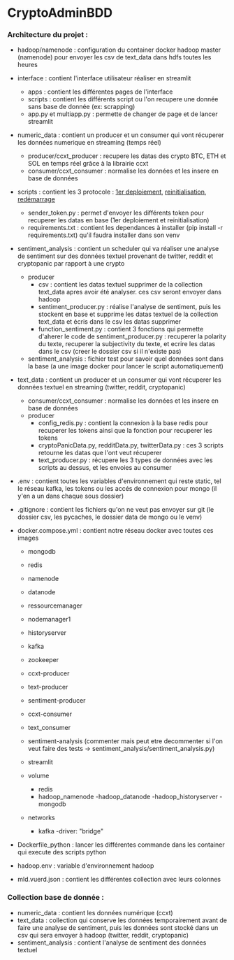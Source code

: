 # CryptoAdminBDD

### Architecture du projet :
- hadoop/namenode : configuration du container docker hadoop master (namenode) pour envoyer les csv de text_data dans hdfs toutes les heures

- interface : contient l'interface utilisateur réaliser en streamlit
    - apps : contient les différentes pages de l'interface
    - scripts : contient les différents script ou l'on recupere une donnée sans base de donnée (ex: scrapping)
    - app.py et multiapp.py : permette de changer de page et de lancer streamlit

- numeric_data : contient un producer et un consumer qui vont récuperer les données numerique en streaming (temps réel)
    - producer/ccxt_producer : recupere les datas des crypto BTC, ETH et SOL en temps réel grâce à la librairie ccxt
    - consumer/ccxt_consumer : normalise les données et les insere en base de données

- scripts : contient les 3 protocole : [1er deploiement](https://github.com/JeremYnov/CryptoAdminBDD/blob/main/scritps/first_deployment.md), [reinitialisation](https://github.com/JeremYnov/CryptoAdminBDD/blob/main/scritps/reset.md), [redémarrage](https://github.com/JeremYnov/CryptoAdminBDD/blob/main/scritps/restart.md)
    - sender_token.py : permet d'envoyer les différents token pour recuperer les datas en base (1er deploiement et reinitialisation)
    - requirements.txt : contient les dependances à installer (pip install -r requirements.txt) qu'il faudra installer dans son venv

- sentiment_analysis : contient un scheduler qui va réaliser une analyse de sentiment sur des données textuel provenant de twitter, reddit et cryptopanic par rapport à une crypto
    - producer
        - csv : contient les datas textuel supprimer de la collection text_data apres avoir été analyser. ces csv seront envoyer dans hadoop
        - sentiment_producer.py : réalise l'analyse de sentiment, puis les stockent en base et supprime les datas textuel de la collection text_data et écris dans le csv les datas supprimer
        - function_sentiment.py : contient 3 fonctions qui permette d'aherer le code de sentiment_producer.py : recuperer la polarity du texte, recuperer la subjectivity du texte, et ecrire les datas dans le csv (creer le dossier csv si il n'existe pas)
    - sentiment_analysis : fichier test pour savoir quel données sont dans la base (a une image docker pour lancer le script automatiquement)

- text_data : contient un producer et un consumer qui vont récuperer les données textuel en streaming (twitter, reddit, cryptopanic)
    - consumer/ccxt_consumer : normalise les données et les insere en base de données
    - producer
        - config_redis.py : contient la connexion à la base redis pour recuperer les tokens ainsi que la fonction pour recuperer les tokens
        - cryptoPanicData.py, redditData.py, twitterData.py : ces 3 scripts retourne les datas que l'ont veut récuperer 
        - text_producer.py : récupere les 3 types de données avec les scripts au dessus, et les envoies au consumer

- .env : contient toutes les variables d'environnement qui reste static, tel le réseau kafka, les tokens ou les accés de connexion pour mongo (il y'en a un dans chaque sous dossier)

- .gitignore : contient les fichiers qu'on ne veut pas envoyer sur git (le dossier csv, les pycaches, le dossier data de mongo ou le venv)

- docker.compose.yml : contient notre réseau docker avec toutes ces images
    - mongodb
    - redis

    - namenode
    - datanode
    - ressourcemanager
    - nodemanager1
    - historyserver

    - kafka
    - zookeeper

    - ccxt-producer
    - text-producer
    - sentiment-producer
    - ccxt-consumer
    - text_consumer
    - sentiment-analysis (commenter mais peut etre decommenter si l'on veut faire des tests -> sentiment_analysis/sentiment_analysis.py)

    - streamlit

    - volume
        - redis
        - hadoop_namenode
         -hadoop_datanode
         -hadoop_historyserver
         -mongodb

    - networks
        - kafka
            -driver: "bridge"

- Dockerfile_python : lancer les différentes commande dans les container qui execute des scripts python

- hadoop.env : variable d'environnement hadoop

- mld.vuerd.json : contient les différentes collection avec leurs colonnes


### Collection base de donnée :

- numeric_data : contient les données numérique (ccxt)
- text_data : collection qui conserve les données temporairement avant de faire une analyse de sentiment, puis les données sont stocké dans un csv qui sera envoyer à hadoop (twitter, reddit, cryptopanic)
- sentiment_analysis : contient l'analyse de sentiment des données textuel
